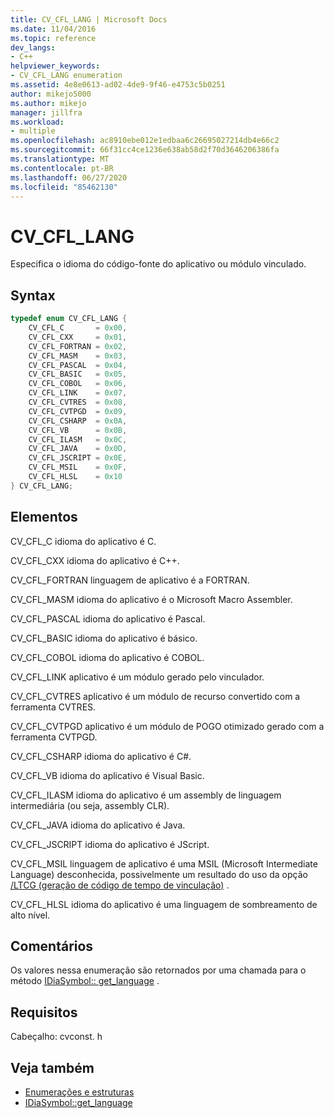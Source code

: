 ```yaml
---
title: CV_CFL_LANG | Microsoft Docs
ms.date: 11/04/2016
ms.topic: reference
dev_langs:
- C++
helpviewer_keywords:
- CV_CFL_LANG enumeration
ms.assetid: 4e8e0613-ad02-4de9-9f46-e4753c5b0251
author: mikejo5000
ms.author: mikejo
manager: jillfra
ms.workload:
- multiple
ms.openlocfilehash: ac8910ebe012e1edbaa6c26695027214db4e66c2
ms.sourcegitcommit: 66f31cc4ce1236e638ab58d2f70d3646206386fa
ms.translationtype: MT
ms.contentlocale: pt-BR
ms.lasthandoff: 06/27/2020
ms.locfileid: "85462130"
---
```

# <a name="cv_cfl_lang"></a>CV_CFL_LANG
Especifica o idioma do código-fonte do aplicativo ou módulo vinculado.

## <a name="syntax"></a>Syntax

```C++
typedef enum CV_CFL_LANG {
    CV_CFL_C       = 0x00,
    CV_CFL_CXX     = 0x01,
    CV_CFL_FORTRAN = 0x02,
    CV_CFL_MASM    = 0x03,
    CV_CFL_PASCAL  = 0x04,
    CV_CFL_BASIC   = 0x05,
    CV_CFL_COBOL   = 0x06,
    CV_CFL_LINK    = 0x07,
    CV_CFL_CVTRES  = 0x08,
    CV_CFL_CVTPGD  = 0x09,
    CV_CFL_CSHARP  = 0x0A,
    CV_CFL_VB      = 0x0B,
    CV_CFL_ILASM   = 0x0C,
    CV_CFL_JAVA    = 0x0D,
    CV_CFL_JSCRIPT = 0x0E,
    CV_CFL_MSIL    = 0x0F,
    CV_CFL_HLSL    = 0x10
} CV_CFL_LANG;
```

## <a name="elements"></a>Elementos
CV_CFL_C idioma do aplicativo é C.

CV_CFL_CXX idioma do aplicativo é C++.

CV_CFL_FORTRAN linguagem de aplicativo é a FORTRAN.

CV_CFL_MASM idioma do aplicativo é o Microsoft Macro Assembler.

CV_CFL_PASCAL idioma do aplicativo é Pascal.

CV_CFL_BASIC idioma do aplicativo é básico.

CV_CFL_COBOL idioma do aplicativo é COBOL.

CV_CFL_LINK aplicativo é um módulo gerado pelo vinculador.

CV_CFL_CVTRES aplicativo é um módulo de recurso convertido com a ferramenta CVTRES.

CV_CFL_CVTPGD aplicativo é um módulo de POGO otimizado gerado com a ferramenta CVTPGD.

CV_CFL_CSHARP idioma do aplicativo é C#.

CV_CFL_VB idioma do aplicativo é Visual Basic.

CV_CFL_ILASM idioma do aplicativo é um assembly de linguagem intermediária (ou seja, assembly CLR).

CV_CFL_JAVA idioma do aplicativo é Java.

CV_CFL_JSCRIPT idioma do aplicativo é JScript.

CV_CFL_MSIL linguagem de aplicativo é uma MSIL (Microsoft Intermediate Language) desconhecida, possivelmente um resultado do uso da opção [/LTCG (geração de código de tempo de vinculação)](/cpp/build/reference/ltcg-link-time-code-generation) .

CV_CFL_HLSL idioma do aplicativo é uma linguagem de sombreamento de alto nível.

## <a name="remarks"></a>Comentários
Os valores nessa enumeração são retornados por uma chamada para o método [IDiaSymbol:: get_language](../../debugger/debug-interface-access/idiasymbol-get-language.md) .

## <a name="requirements"></a>Requisitos
Cabeçalho: cvconst. h

## <a name="see-also"></a>Veja também
- [Enumerações e estruturas](../../debugger/debug-interface-access/enumerations-and-structures.md)
- [IDiaSymbol::get_language](../../debugger/debug-interface-access/idiasymbol-get-language.md)
